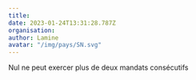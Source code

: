 ```yaml
---
title: 
date: 2023-01-24T13:31:28.787Z
organisation: 
author: Lamine
avatar: "/img/pays/SN.svg"
---
```


Nul ne peut exercer plus de deux mandats consécutifs 
